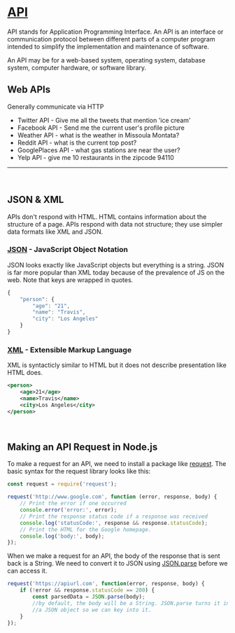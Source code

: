 # [API](https://en.wikipedia.org/wiki/Application_programming_interface)

API stands for Application Programming Interface. An API is an interface or communication protocol between different parts of a computer program intended to simplify the implementation and maintenance of software.

An API may be for a web-based system, operating system, database system, computer hardware, or software library.

## Web APIs
Generally communicate via HTTP

* Twitter API - Give me all the tweets that mention 'ice cream'
* Facebook API - Send me the current user's profile picture
* Weather API - what is the weather in Missoula Montata?
* Reddit API - what is the current top post?
* GooglePlaces API - what gas stations are near the user?
* Yelp API - give me 10 restaurants in the zipcode 94110

---

<br>

## JSON & XML

APIs don't respond with HTML. HTML contains information about the structure of a page. APIs respond with data not structure; they use simpler data formats like XML and JSON.

### [JSON](https://developer.mozilla.org/en-US/docs/Learn/JavaScript/Objects/JSON) - JavaScript Object Notation

JSON looks exactly like JavaScript objects but everything is a string. JSON is far more popular than XML today because of the prevalence of JS on the web. Note that keys are wrapped in quotes.

```javascript
{
    "person": {
        "age": "21",
        "name": "Travis",
        "city": "Los Angeles"
    }
}
```

### [XML](https://developer.mozilla.org/en-US/docs/Web/XML/XML_introduction) - Extensible Markup Language

XML is syntacticly similar to HTML but it does not describe presentation like HTML does.

```xml
<person>
    <age>21</age>
    <name>Travis</name>
    <city>Los Angeles</city>
</person>
```

<br>

## Making an API Request in Node.js

To make a request for an API, we need to install a package like [request](https://github.com/request/request). The basic syntax for the request library looks like this:

```javascript
const request = require('request');

request('http://www.google.com', function (error, response, body) {
    // Print the error if one occurred
    console.error('error:', error); 
    // Print the response status code if a response was received
    console.log('statusCode:', response && response.statusCode);
    // Print the HTML for the Google homepage.
    console.log('body:', body); 
});
```

When we make a request for an API, the body of the response that is sent back is a String. We need to convert it to JSON using [JSON.parse](https://developer.mozilla.org/en-US/docs/Web/JavaScript/Reference/Global_Objects/JSON/parse) before we can access it.

```javascript
request('https://apiurl.com', function(error, response, body) {
    if (!error && response.statusCode == 200) {
        const parsedData = JSON.parse(body); 
        //by default, the body will be a String. JSON.parse turns it into
        //a JSON object so we can key into it.
    }
});
```